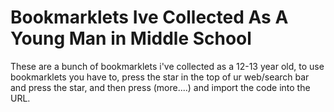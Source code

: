 # Bookmarklets Ive Collected As A Young Man in Middle School
These are a bunch of bookmarklets i've collected as a 12-13 year old, to use bookmarklets you have to, press the star in the top of ur web/search bar and press the star, and then press (more....) and import the code into the URL.
